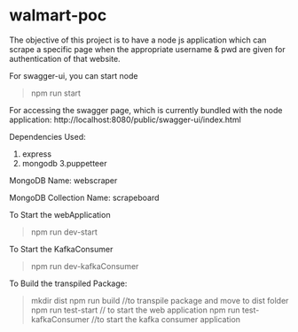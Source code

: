 # walmart-poc

The objective of this project is to have a node js application which can scrape a specific page when the appropriate username & pwd are given for authentication of that website.

For swagger-ui, you can start node 
> npm run start

For accessing the swagger page, which is currently bundled with the node application:
http://localhost:8080/public/swagger-ui/index.html

Dependencies Used:
1. express
2. mongodb
3.puppetteer
  
MongoDB Name:
webscraper

MongoDB Collection Name:
scrapeboard

To Start the webApplication
> npm run dev-start

To Start the KafkaConsumer
> npm run dev-kafkaConsumer

To Build the transpiled Package:
> mkdir dist
>npm run build //to transpile package and move to dist folder
>npm run test-start // to start the web application
>npm run test-kafkaConsumer //to start the kafka consumer application



